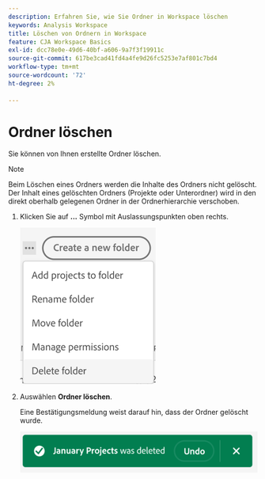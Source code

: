 ```yaml
---
description: Erfahren Sie, wie Sie Ordner in Workspace löschen
keywords: Analysis Workspace
title: Löschen von Ordnern in Workspace
feature: CJA Workspace Basics
exl-id: dcc78e0e-49d6-40bf-a606-9a7f3f19911c
source-git-commit: 617be3cad41fd4a4fe9d26fc5253e7af801c7bd4
workflow-type: tm+mt
source-wordcount: '72'
ht-degree: 2%

---
```



# Ordner löschen

Sie können von Ihnen erstellte Ordner löschen.

>[!NOTE]
>
>Beim Löschen eines Ordners werden die Inhalte des Ordners nicht gelöscht. Der Inhalt eines gelöschten Ordners (Projekte oder Unterordner) wird in den direkt oberhalb gelegenen Ordner in der Ordnerhierarchie verschoben.

1. Klicken Sie auf **...** Symbol mit Auslassungspunkten oben rechts.

   ![](/help/analysis-workspace/build-workspace-project/assets/select-delete-folder.png)

1. Auswählen **Ordner löschen**.

   Eine Bestätigungsmeldung weist darauf hin, dass der Ordner gelöscht wurde.

   ![](/help/analysis-workspace/build-workspace-project/assets/deleted-folder.png)

